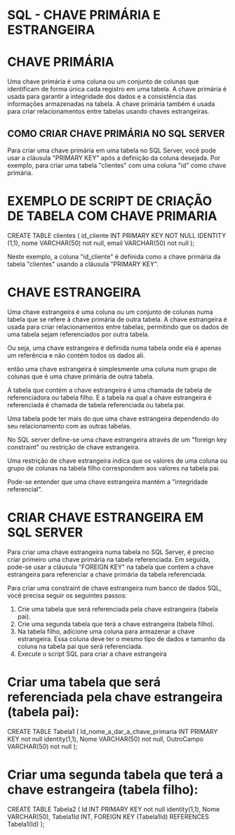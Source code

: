 # SQL - CHAVE PRIMÁRIA E ESTRANGEIRA
# CHAVE PRIMÁRIA
Uma chave primária é uma coluna ou um conjunto de colunas que identificam de forma única cada registro em uma tabela. A chave primária é usada para garantir a integridade dos dados e a consistência das informações armazenadas na tabela. A chave primária também é usada para criar relacionamentos entre tabelas usando chaves estrangeiras.

## COMO CRIAR CHAVE PRIMÁRIA NO SQL SERVER
Para criar uma chave primária em uma tabela no SQL Server, você pode usar a cláusula "PRIMARY KEY" após a definição da coluna desejada. Por exemplo, para criar uma tabela "clientes" com uma coluna "id" como chave primária.

# EXEMPLO DE SCRIPT DE CRIAÇÃO DE TABELA COM CHAVE PRIMARIA
CREATE TABLE clientes (
    id_cliente INT PRIMARY KEY NOT NULL IDENTITY (1,1),
    nome VARCHAR(50) not null,
    email VARCHAR(50) not null
);

Neste exemplo, a coluna "id_cliente" é definida como a chave primária da tabela "clientes" usando a cláusula "PRIMARY KEY".

# CHAVE ESTRANGEIRA
Uma chave estrangeira é uma coluna ou um conjunto de colunas numa tabela que se refere à chave primária de outra tabela. A chave estrangeira é usada para criar relacionamentos entre tabelas, permitindo que os dados de uma tabela sejam referenciados por outra tabela.

Ou seja, uma chave estrangeira é definida numa tabela onde ela é apenas um referência e não contém todos os dados ali.

então uma chave estrangeira é simplesmente uma coluna num grupo de colunas que é uma chave primária de outra tabela.

A tabela que contém a chave estrangeira é uma chamada de tabela de referenciadora ou tabela filho. E a tabela na qual a chave estrangeira é referenciada é chamada de tabela referenciada ou tabela pai.

Uma tabela pode ter mais do que uma chave estrangeira dependendo do seu relacionamento com as outras tabelas.

No SQL server define-se uma chave estrangeira através de um "foreign key constraint" ou restrição de chave estrangeira.

Uma restrição de chave estrangeira indica que os valores de uma coluna ou grupo de colunas na tabela filho correspondem aos valores na tabela pai.

Pode-se entender que uma chave estrangeira mantém a "integridade referencial".

# CRIAR CHAVE ESTRANGEIRA EM SQL SERVER
Para criar uma chave estrangeira numa tabela no SQL Server, é preciso criar primeiro uma chave primária na tabela referenciada. Em seguida, pode-se usar a cláusula "FOREIGN KEY" na tabela que contém a chave estrangeira para referenciar a chave primária da tabela referenciada. 

Para criar uma constraint de chave estrangeira num banco de dados SQL, você precisa seguir os seguintes passos:

1. Crie uma tabela que será referenciada pela chave estrangeira (tabela pai).
2. Crie uma segunda tabela que terá a chave estrangeira (tabela filho).
3. Na tabela filho, adicione uma coluna para armazenar a chave estrangeira. Essa coluna deve ter o mesmo tipo de dados e tamanho da coluna na tabela pai que será referenciada.
4. Execute o script SQL para criar a chave estrangeira

# Criar uma tabela que será referenciada pela chave estrangeira (tabela pai):

CREATE TABLE Tabela1 (
  Id_nome_a_dar_a_chave_primaria INT PRIMARY KEY not null identity(1,1),
  Nome VARCHAR(50) not null,
  OutroCampo VARCHAR(50) not null
);

# Criar uma segunda tabela que terá a chave estrangeira (tabela filho):

CREATE TABLE Tabela2 (
  Id INT PRIMARY KEY not null identity(1,1),
  Nome VARCHAR(50),
  Tabela1Id INT,
  FOREIGN KEY (Tabela1Id) REFERENCES Tabela1(Id)
);








